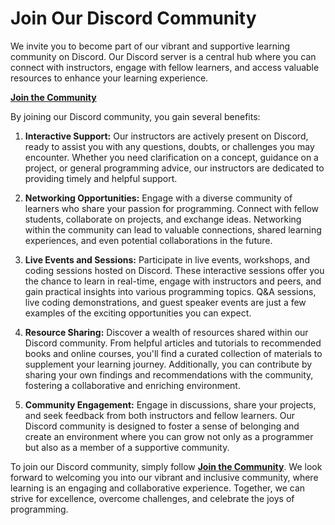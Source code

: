 # Join Our Discord Community

We invite you to become part of our vibrant and supportive learning community on Discord. Our Discord server is a central hub where you can connect with instructors, engage with fellow learners, and access valuable resources to enhance your learning experience.

<a href="https://discord.gg/E3f3F4yN" target="_blank"><strong>Join the Community</strong></a>

By joining our Discord community, you gain several benefits:

1. **Interactive Support:** Our instructors are actively present on Discord, ready to assist you with any questions, doubts, or challenges you may encounter. Whether you need clarification on a concept, guidance on a project, or general programming advice, our instructors are dedicated to providing timely and helpful support.

2. **Networking Opportunities:** Engage with a diverse community of learners who share your passion for programming. Connect with fellow students, collaborate on projects, and exchange ideas. Networking within the community can lead to valuable connections, shared learning experiences, and even potential collaborations in the future.

3. **Live Events and Sessions:** Participate in live events, workshops, and coding sessions hosted on Discord. These interactive sessions offer you the chance to learn in real-time, engage with instructors and peers, and gain practical insights into various programming topics. Q&A sessions, live coding demonstrations, and guest speaker events are just a few examples of the exciting opportunities you can expect.

4. **Resource Sharing:** Discover a wealth of resources shared within our Discord community. From helpful articles and tutorials to recommended books and online courses, you'll find a curated collection of materials to supplement your learning journey. Additionally, you can contribute by sharing your own findings and recommendations with the community, fostering a collaborative and enriching environment.

5. **Community Engagement:** Engage in discussions, share your projects, and seek feedback from both instructors and fellow learners. Our Discord community is designed to foster a sense of belonging and create an environment where you can grow not only as a programmer but also as a member of a supportive community.

To join our Discord community, simply follow <a href="https://discord.gg/E3f3F4yN" target="_blank"><strong>Join the Community</strong></a>. We look forward to welcoming you into our vibrant and inclusive community, where learning is an engaging and collaborative experience. Together, we can strive for excellence, overcome challenges, and celebrate the joys of programming.
